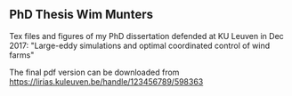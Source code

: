 ## PhD Thesis Wim Munters

Tex files and figures of my PhD dissertation defended at KU Leuven in Dec 2017: "Large-eddy simulations and optimal coordinated control of wind farms"

The final pdf version can be downloaded from https://lirias.kuleuven.be/handle/123456789/598363 
